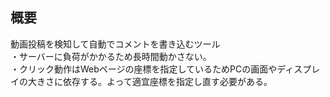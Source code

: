 ## 概要
動画投稿を検知して自動でコメントを書き込むツール  
・サーバーに負荷がかかるため長時間動かさない。   
・クリック動作はWebページの座標を指定しているためPCの画面やディスプレイの大きさに依存する。よって適宜座標を指定し直す必要がある。
